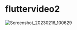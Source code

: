 # fluttervideo2
![Screenshot_20230216_100629](https://user-images.githubusercontent.com/116554878/219282667-9341a49b-2a94-45c8-ad00-f08e7b1d7461.png)
